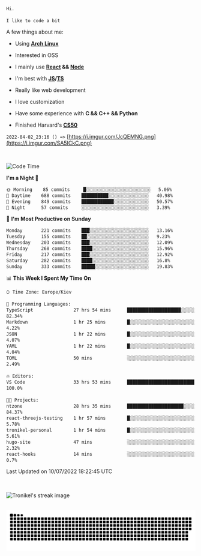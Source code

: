 ```
Hi.

I like to code a bit
```

A few things about me:

-   Using **[Arch Linux](https://archlinux.org/)**

-   Interested in OSS

-   I mainly use **[React](https://reactjs.org/) && [Node](https://nodejs.org/en/)**

-   I'm best with **[JS](https://www.javascript.com/)/[TS](https://www.typescriptlang.org/)**

-   Really like web development

-   I love customization

-   Have some experience with **C && C++ && Python**

-   Finished Harvard's **[CS50](https://cs50.harvard.edu)**

`2022-04-02_23:16 () =>` [https://i.imgur.com/JcQEMNG.png](https://i.imgur.com/SA5ICkC.png)

<br>

<!--START_SECTION:waka-->
![Code Time](http://img.shields.io/badge/Code%20Time-785%20hrs%2024%20mins-blue)

**I'm a Night 🦉** 

```text
🌞 Morning    85 commits     █░░░░░░░░░░░░░░░░░░░░░░░░   5.06% 
🌆 Daytime    688 commits    ██████████░░░░░░░░░░░░░░░   40.98% 
🌃 Evening    849 commits    ████████████░░░░░░░░░░░░░   50.57% 
🌙 Night      57 commits     ░░░░░░░░░░░░░░░░░░░░░░░░░   3.39%

```
📅 **I'm Most Productive on Sunday** 

```text
Monday       221 commits    ███░░░░░░░░░░░░░░░░░░░░░░   13.16% 
Tuesday      155 commits    ██░░░░░░░░░░░░░░░░░░░░░░░   9.23% 
Wednesday    203 commits    ███░░░░░░░░░░░░░░░░░░░░░░   12.09% 
Thursday     268 commits    ████░░░░░░░░░░░░░░░░░░░░░   15.96% 
Friday       217 commits    ███░░░░░░░░░░░░░░░░░░░░░░   12.92% 
Saturday     282 commits    ████░░░░░░░░░░░░░░░░░░░░░   16.8% 
Sunday       333 commits    █████░░░░░░░░░░░░░░░░░░░░   19.83%

```


📊 **This Week I Spent My Time On** 

```text
⌚︎ Time Zone: Europe/Kiev

💬 Programming Languages: 
TypeScript               27 hrs 54 mins      ████████████████████░░░░░   82.34% 
Markdown                 1 hr 25 mins        █░░░░░░░░░░░░░░░░░░░░░░░░   4.22% 
JSON                     1 hr 22 mins        █░░░░░░░░░░░░░░░░░░░░░░░░   4.07% 
YAML                     1 hr 22 mins        █░░░░░░░░░░░░░░░░░░░░░░░░   4.04% 
TOML                     50 mins             ░░░░░░░░░░░░░░░░░░░░░░░░░   2.49%

🔥 Editors: 
VS Code                  33 hrs 53 mins      █████████████████████████   100.0%

🐱‍💻 Projects: 
ntzone                   28 hrs 35 mins      █████████████████████░░░░   84.37% 
react-threejs-testing    1 hr 57 mins        █░░░░░░░░░░░░░░░░░░░░░░░░   5.78% 
tronikel-personal        1 hr 54 mins        █░░░░░░░░░░░░░░░░░░░░░░░░   5.61% 
hugo-site                47 mins             ░░░░░░░░░░░░░░░░░░░░░░░░░   2.32% 
react-hooks              14 mins             ░░░░░░░░░░░░░░░░░░░░░░░░░   0.7%

```


 Last Updated on 10/07/2022 18:22:45 UTC
<!--END_SECTION:waka-->

<br>

<p><img align="center" src="https://github-readme-streak-stats.herokuapp.com/?user=Tronikelis&theme=dark" alt="Tronikel's streak image" /></p>

<br>

<img title="" src="https://raw.githubusercontent.com/Tronikelis/Tronikelis/output/github-contribution-grid-snake.svg" alt="very cool snake thingey" data-align="left">

